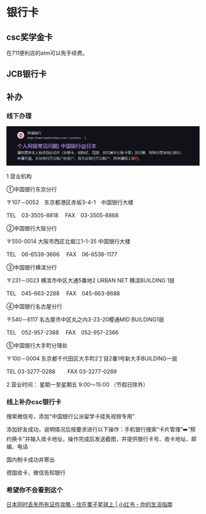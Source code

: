 # 银行卡

## csc奖学金卡

在711便利店的atm可以免手续费。

## JCB银行卡


## 补办


### 线下办理
![1743250515911](./银行卡/1743250515911.png)

1.营业机构

①中国银行东京分行

〒107－0052　东京都港区赤坂3-4-1　中国银行大楼

TEL　03-3505-8818　 FAX　03-3505-8868

②中国银行大阪分行

〒550-0014 大阪市西区北堀江1-1-35 中国银行大楼

TEL　06-6539-3666　  FAX　06-6538-1177

③中国银行横滨分行

〒231－0023 横滨市中区大通5番地2 URBAN NET 横滨BUILDING 1层

TEL　045-663-2288　  FAX　045-663-8688

④中国银行名古屋分行

〒540－6117 名古屋市中区丸之内3-23-20樱通MID BUILDING1层

TEL　052-957-2388　  FAX　052-957-2366

⑤中国银行大手町分理处

〒100－0004 东京都千代田区大手町2丁目2番1号新大手BUILDING一层

TEL 03-3277-0288　　  FAX 03-3277-0289

2.营业时间： 星期一至星期五 9:00～15:00 （节假日除外）


### 线上补办csc银行卡

 搜索微信号，添加“中国银行公派留学卡挂失视频专用”

 添加好友成功，说明情况后按要求进行以下操作：手机银行搜索“卡片管理”➡️“预约换卡”并输入收卡地址，操作完成后发送截图，并提供银行卡号、收卡地址、邮编、电话

 国内制卡成功并寄出

 德国收卡，微信告知银行

### 希望你不会看到这个
[日本同时丢失所有证件攻略 - 住在栗子星球上 | 小红书 - 你的生活指南](https://www.xiaohongshu.com/discovery/item/679cacc30000000018010135)